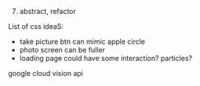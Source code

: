 7. abstract, refactor

List of css ideaS:

- take picture btn can mimic apple circle
- photo screen can be fuller
- loading page could have some interaction? particles?

google cloud vision api
